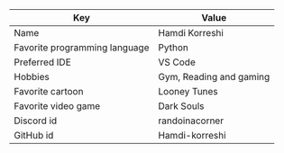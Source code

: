 | Key | Value |
| ---- | ---- |
| Name | Hamdi Korreshi |
| Favorite programming language | Python |
| Preferred IDE | VS Code |
| Hobbies | Gym, Reading and gaming |
| Favorite cartoon | Looney Tunes |
| Favorite video game | Dark Souls |
| Discord id | randoinacorner |
| GitHub id | Hamdi-korreshi |